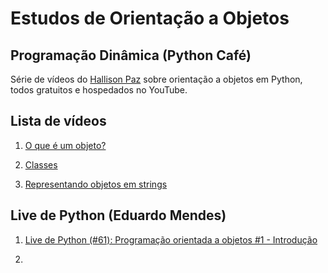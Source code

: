 # Estudos de Orientação a Objetos

## Programação Dinâmica (Python Café)

Série de vídeos do [Hallison Paz](https://hallisonpaz.com.br/) sobre orientação a objetos em Python, todos gratuitos e hospedados no YouTube.

## Lista de vídeos

1. [O que é um objeto?](https://www.youtube.com/watch?v=gJC02P6jkRM)

2. [Classes](https://www.youtube.com/watch?v=9nWMXIXNGdU&t=1814s)

3. [Representando objetos em strings](https://www.youtube.com/watch?v=ei9-eCyon7I&t=5s)

## Live de Python (Eduardo Mendes)

1. [Live de Python (\#61): Programação orientada a objetos \#1 - Introdução](https://www.youtube.com/watch?v=BALM_oJcJL4&t=1s)

2. 